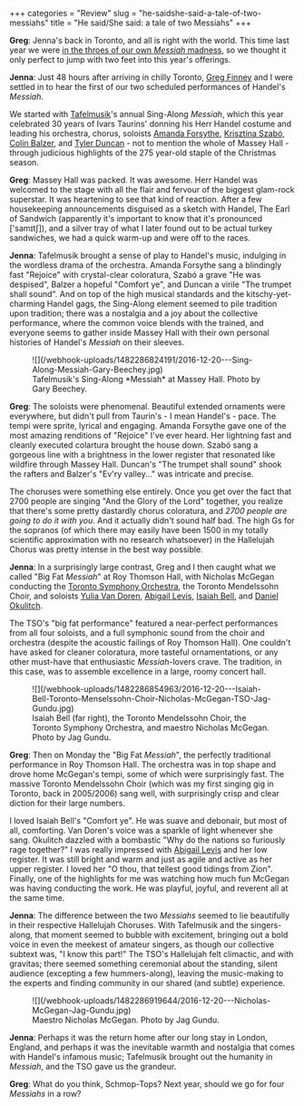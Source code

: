 +++
categories = "Review"
slug = "he-saidshe-said-a-tale-of-two-messiahs"
title = "He said/She said: a tale of two Messiahs"
+++

**Greg**: Jenna's back in Toronto, and all is right with the world. This time last year we were [in the throes of our own *Messiah* madness](/rehearsing-a-messiah-that-moves/), so we thought it only perfect to jump with two feet into this year's offerings.

**Jenna**: Just 48 hours after arriving in chilly Toronto, [Greg Finney](/authors/greg-finney/) and I were settled in to hear the first of our two scheduled performances of Handel's *Messiah*.

We started with [Tafelmusik](/scene/companies/tafelmusik/)'s annual Sing-Along *Messiah*, which this year celebrated 30 years of Ivars Taurins' donning his Herr Handel costume and leading his orchestra, chorus, soloists [Amanda Forsythe](/scene/people/amanda-forsythe/), [Krisztina Szabó](/talking-with-singers-krisztina-szabo/), [Colin Balzer](/scene/people/colin-balzer/), and [Tyler Duncan](/scene/people/tyler-duncan/) - not to mention the whole of Massey Hall - through judicious highlights of the 275 year-old staple of the Christmas season.

**Greg**: Massey Hall was packed. It was awesome. Herr Handel was welcomed to the stage with all the flair and fervour of the biggest glam-rock superstar. It was heartening to see that kind of reaction. After a few housekeeping announcements disguised as a sketch with Handel, The Earl of Sandwich (apparently it's important to know that it's pronounced ['samɪtʃ]), and a silver tray of what I later found out to be actual turkey sandwiches, we had a quick warm-up and were off to the races.

**Jenna**: Tafelmusik brought a sense of play to Handel's music, indulging in the wordless drama of the orchestra. Amanda Forsythe sang a blindingly fast "Rejoice" with crystal-clear coloratura, Szabó a grave "He was despised", Balzer a hopeful "Comfort ye", and Duncan a virile "The trumpet shall sound". And on top of the high musical standards and the kitschy-yet-charming Handel gags, the Sing-Along element seemed to pile tradition upon tradition; there was a nostalgia and a joy about the collective performance, where the common voice blends with the trained, and everyone seems to gather inside Massey Hall with their own personal histories of Handel's *Messiah* on their sleeves.

<figure data-type="image">
![](/webhook-uploads/1482286824191/2016-12-20---Sing-Along-Messiah-Gary-Beechey.jpg)
<figcaption>Tafelmusik's Sing-Along *Messiah* at Massey Hall. Photo by Gary Beechey.</figcaption>
</figure>

**Greg**: The soloists were phenomenal. Beautiful extended ornaments were everywhere, but didn't pull from Taurin's - I mean Handel's - pace. The tempi were sprite, lyrical and engaging. Amanda Forsythe gave one of the most amazing renditions of "Rejoice" I've ever heard. Her lightning fast and cleanly executed colartura brought the house down. Szabó sang a gorgeous line  with a brightness in the lower register that resonated like wildfire through Massey Hall. Duncan's "The trumpet shall sound" shook the rafters and Balzer's "Ev'ry valley..." was intricate and precise.

The choruses were something else entirely. Once you get over the fact that 2700 people are singing "And the Glory of the Lord" together, you realize that there's some pretty dastardly chorus coloratura, and *2700 people are going to do it with you*. And it actually didn't sound half bad. The high Gs for the sopranos (of which there may easily have been 1500 in my totally scientific approximation with no research whatsoever) in the Hallelujah Chorus was pretty intense in the best way possible.

**Jenna**: In a surprisingly large contrast, Greg and I then caught what we called "Big Fat *Messiah*" at Roy Thomson Hall, with Nicholas McGegan conducting the [Toronto Symphony Orchestra](/scene/companies/toronto-symphony-orchestra/), the Toronto Mendelssohn Choir, and soloists [Yulia Van Doren](/scene/people/yulia-van-doren/), [Abigail Levis](/scene/people/abigail-levis/), [Isaiah Bell](/on-the-ego/), and [Daniel Okulitch](/talking-with-singers-daniel-okulitch/).

The TSO's "big fat performance" featured a near-perfect performances from all four soloists, and a full symphonic sound from the choir and orchestra (despite the acoustic failings of Roy Thomson Hall). One couldn't have asked for cleaner coloratura, more tasteful ornamentations, or any other must-have that enthusiastic *Messiah*-lovers crave. The tradition, in this case, was to assemble excellence in a large, roomy concert hall.

<figure data-type="image">
![](/webhook-uploads/1482286854963/2016-12-20---Isaiah-Bell-Toronto-Menselssohn-Choir-Nicholas-McGegan-TSO-Jag-Gundu.jpg)
<figcaption>Isaiah Bell (far right), the Toronto Mendelssohn Choir, the Toronto Symphony Orchestra, and maestro Nicholas McGegan. Photo by Jag Gundu.</figcaption>
</figure>

**Greg**: Then on Monday the "Big Fat *Messiah*", the perfectly traditional performance in Roy Thomson Hall. The orchestra was in top shape and drove home McGegan's tempi, some of which were surprisingly fast. The massive Toronto Mendelssohn Choir (which was my first singing gig in Toronto, back in 2005/2006) sang well, with surprisingly crisp and clear diction for their large numbers. 

I loved Isaiah Bell's "Comfort ye". He was suave and debonair, but most of all, comforting. Van Doren's voice was a sparkle of light whenever she sang. Okulitch dazzled with a bombastic "Why do the nations so furiously rage together?" I was really impressed with [Abigail Levis](/scene/people/abigail-levis/) and her low register. It was still bright and warm and just as agile and active as her upper register. I loved her "O thou, that tellest good tidings from Zion". Finally, one of the highlights for me was watching how much fun McGegan was having conducting the work. He was playful, joyful, and reverent all at the same time.

**Jenna**: The difference between the two *Messiahs* seemed to lie beautifully in their respective Hallelujah Choruses. With Tafelmusik and the singers-along, that moment seemed to bubble with excitement, bringing out a bold voice in even the meekest of amateur singers, as though our collective subtext was, "I know this part!" The TSO's Hallelujah felt climactic, and with gravitas; there seemed something ceremonial about the standing, silent audience (excepting a few hummers-along), leaving the music-making to the experts and finding community in our shared (and subtle) experience.

<figure data-type="image">
![](/webhook-uploads/1482286919644/2016-12-20---Nicholas-McGegan-Jag-Gundu.jpg)
<figcaption>Maestro Nicholas McGegan. Photo by Jag Gundu.</figcaption>
</figure>

**Jenna**: Perhaps it was the return home after our long stay in London, England, and perhaps it was the inevitable warmth and nostalgia that comes with Handel's infamous music; Tafelmusik brought out the humanity in *Messiah*, and the TSO gave us the grandeur.

**Greg**: What do you think, Schmop-Tops? Next year, should we go for four *Messiahs* in a row? 
